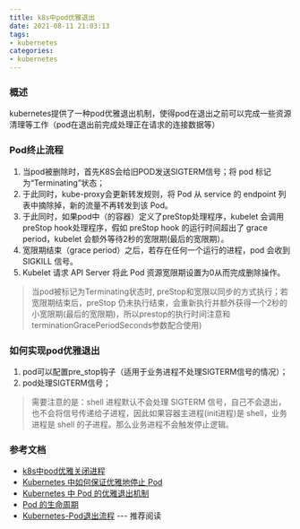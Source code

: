 ```yaml
---
title: k8s中pod优雅退出
date: 2021-08-11 21:03:13
tags:
- kubernetes
categories:
- kubernetes
---
```


### 概述

kubernetes提供了一种pod优雅退出机制，使得pod在退出之前可以完成一些资源清理等工作（pod在退出前完成处理正在请求的连接数据等）

### Pod终止流程

1. 当pod被删除时，首先K8S会给旧POD发送SIGTERM信号；将 pod 标记为“Terminating”状态；
2. 于此同时，kube-proxy会更新转发规则，将 Pod 从 service 的 endpoint 列表中摘除掉，新的流量不再转发到该 Pod。
3. 于此同时，如果pod中（的容器）定义了preStop处理程序，kubelet 会调用preStop hook处理程序，假如 preStop hook 的运行时间超出了 grace period，kubelet 会额外等待2秒的宽限期(最后的宽限期）。
4. 宽限期结束（grace period）之后，若存在任何一个运行的进程，pod 会收到 SIGKILL 信号。
5. Kubelet 请求 API Server 将此 Pod 资源宽限期设置为0从而完成删除操作。

> 当pod被标记为Terminating状态时, preStop和宽限以同步的方式执行；若宽限期结束后，preStop 仍未执行结束，会重新执行并额外获得一个2秒的小宽限期(最后的宽限期)，所以prestop的执行时间注意和terminationGracePeriodSeconds参数配合使用)

### 如何实现pod优雅退出

1. pod可以配置pre_stop钩子（适用于业务进程不处理SIGTERM信号的情况）；
2. pod处理SIGTERM信号；

> 需要注意的是：shell 进程默认不会处理 SIGTERM 信号，自己不会退出，也不会将信号传递给子进程，因此如果容器主进程(init进程)是 shell，业务进程是 shell 的子进程。那么业务进程不会触发停止逻辑。

### 参考文档

- [k8s中pod优雅关闭进程](https://www.cnblogs.com/cuishuai/p/14859182.html)
- [Kubernetes 中如何保证优雅地停止 Pod](https://zhuanlan.zhihu.com/p/59544387)
- [Kubernetes 中 Pod 的优雅退出机制](https://juejin.cn/post/7109292383753699336)
- [Pod 的生命周期](https://kubernetes.io/zh-cn/docs/concepts/workloads/pods/pod-lifecycle/)
- [Kubernetes-Pod退出流程](https://www.cnblogs.com/chuyiwang/p/16467963.html) --- 推荐阅读
